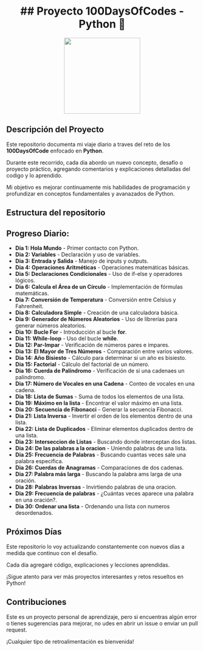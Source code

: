 <h1 align="center">
 ## Proyecto 100DaysOfCodes - Python 🐍
</h1>


<p align="center">
 <img  src="https://media2.giphy.com/media/v1.Y2lkPTc5MGI3NjExajd5b2NudGI5NW5zMmg5eWg3Y2R2ZWNtMXZ0bmxibnl6M29jcXB6MSZlcD12MV9pbnRlcm5hbF9naWZfYnlfaWQmY3Q9Zw/coxQHKASG60HrHtvkt/giphy.webp" style="height: 200px"/>
</p>




## Descripción del Proyecto

Este repositorio documenta mi viaje diario a traves del reto de los **100DaysOfCode** enfocado en **Python**.

Durante este recorrido, cada dia abordo un nuevo concepto, desafío o proyecto práctico, agregando comentarios y explicaciones detalladas del codigo y lo aprendido.

Mi objetivo es mejorar continuamente mis habilidades de programación y profundizar en conceptos fundamentales y avanazados de Python.


## Estructura del repositorio

## Progreso Diario:

 - **Dia 1: Hola Mundo** - Primer contacto con Python.
 - **Dia 2: Variables** - Declaración y uso de variables.
 - **Dia 3: Entrada y Salida** - Manejo de inputs y outputs.
 - **Dia 4: Operaciones Aritméticas** - Operaciones matemáticas básicas.
 - **Dia 5: Declaraciones Condicionales** - Uso de if-else y operadores lógicos.
 - **Dia 6: Calcula el Área de un Círculo** - Implementación de fórmulas matemáticas.
 - **Dia 7: Conversión de Temperatura** - Conversión entre Celsius y Fahrenheit.
 - **Dia 8: Calculadora Simple** - Creación de una calculadora básica.
 - **Dia 9: Generador de Números Aleatorios** - Uso de librerías para generar números aleatorios.
 - **Dia 10: Bucle For** - Introducción al bucle **for**.
 - **Dia 11: While-loop** - Uso del bucle **while**.
 - **Dia 12: Par-Impar** - Verificación de números pares e impares.
 - **Dia 13: El Mayor de Tres Números** - Comparación entre varios valores.
 - **Dia 14: Año Bisiesto** - Cálculo para determinar si un año es bisiesto.
 - **Dia 15: Factorial** - Cálculo del factorial de un número.
 - **Dia 16: Cuerda de Palíndromo** - Verificación de si una cadenaes un palíndromo.
 - **Dia 17: Número de Vocales en una Cadena** - Conteo de vocales en una cadena.
 - **Dia 18: Lista de Sumas** - Suma de todos los elementos de una lista.
 - **Dia 19: Máximo en la lista** - Encontrar el valor máximo en una lista.
 - **Dia 20: Secuencia de Fibonacci** - Generar la secuencia Fibonacci.
 - **Dia 21: Lista Inversa** - Invertir el orden de los elementos dentro de una lista.
 - **Dia 22: Lista de Duplicados** - Eliminar elementos duplicados dentro de una lista.
 - **Dia 23: Interseccion de Listas** - Buscando donde interceptan dos listas.
 - **Dia 24: De las palabras a la oracion** - Uniendo palabras de una lista.
 - **Dia 25: Frecuencia de Palabras** - Buscando cuantas veces sale una palabra especifica.
 - **Dia 26: Cuerdas de Anagramas** - Comparaciones de dos cadenas.
 - **Dia 27: Palabra más larga** - Buscando la palabra ams larga de una oración.
 - **Dia 28: Palabras Inversas** - Invirtiendo palabras de una oracion.
 - **Dia 29: Frecuencia de palabras** - ¿Cuántas veces aparece una palabra en una oración?.
 - **Dia 30: Ordenar una lista** - Ordenando una lista con numeros desordenados.

## Próximos Días

Este repositorio lo voy actualizando constantemente con nuevos días a medida que continuo con el desafío.

Cada día agregaré código, explicaciones y lecciones aprendidas.

¡Sigue atento para ver más proyectos interesantes y retos resueltos en Python!



## Contribuciones

Este es un proyecto personal de aprendizaje, pero si encuentras algún error o tienes sugerencias para mejorar, no udes en abrir un issue o enviar un pull request.

¡Cualquier tipo de retroalimentación es bienvenida!

